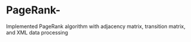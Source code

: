 # PageRank-
Implemented PageRank algorithm with adjacency matrix, transition matrix, and XML data processing
